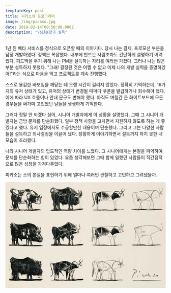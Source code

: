 ```yaml
---
templateKey: post
title: 피카소와 프로그래머
image: /img/picaso.jpg
date: 2019-02-14T00:50:00.000Z
description: "\b단순함과 설득"
---
```


1년 된 베타 서비스를 정식으로 오픈할 때의 이야기다. 당시 나는 결제, 프로모션 부분을 담당 개발하였다. 정책은 복잡했다. 내부에 만드는 사람조차도 간단하게 설명하기 어려웠다. 피드백을 주기 위해 나는 PM을 설득하는 자리를 여러번 가졌다. 그러나 나는 많은 부분 설득하지 못했다. "그래! 결정된 것은 어쩔 수 없고 이제 나의 개발 실력을 증명하겠어!"라는 식으로 마음을 먹고 프로젝트를 계속 진행했다.

스스로 용감한 바보임을 깨닫는 데 오랜 시간이 걸리지 않았다. 정확히 기억하는데, 16가지의 유저 상태가 있고, 유저의 상태가 변경될 때마다 쿠폰을 발급하거나 회수해야 했다. 이에 따라 UX 흐름이나 안내 문구도 변해야 했다. 아직도 며칠간 큰 화이트보드에 모든 경우들을 써가며 고민했던 날들을 생생하게 기억한다. 

그러다 정말 안 되겠다 싶어, 시니어 개발자에게 이 상황을 설명했다. 그때 그 시니어 개발자는 금방 문제를 단순화했다. 일부 정책 사항을 고치면서 지원하지 않도록 하는 게 좋겠다고 했다. 유저 입장에서도 수긍할만한 내용이며 단순했다. 그리고 그는 다양한 사람들을 설득하고 의사결정을 이끌어 냈다. 장황하게 이야기하면서 설득까지 하지 못한 내 모습이 초라했다.

나와 시니어 개발자의 압도적인 역량 차이를 느꼈다. 그 시니어에게는 본질을 파악하여 문제를 단순화하는 힘이 있었다. 요즘 생각해보면 그때 함께 일했던 사람들이 직간접적으로 많은 성장을 가져다주었다. 

피카소는 소의 본질을 표현하기 위해 얼마나 여러번 관찰하고 고민하고 그려냈을까.



![](/img/picaso.jpg)
